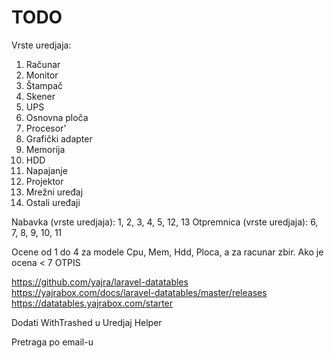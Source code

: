 # TODO

Vrste uredjaja:

1. Računar
2. Monitor
3. Štampač
4. Skener
5. UPS
6. Osnovna ploča
7. Procesor'
8. Grafički adapter
9. Memorija
10. HDD
11. Napajanje
12. Projektor
13. Mrežni uređaj
14. Ostali uređaji

Nabavka (vrste uredjaja): 1, 2, 3, 4, 5, 12, 13
Otpremnica (vrste uredjaja): 6, 7, 8, 9, 10, 11

Ocene od 1 do 4 za modele Cpu, Mem, Hdd, Ploca, a za racunar zbir. Ako je ocena < 7 OTPIS

https://github.com/yajra/laravel-datatables
https://yajrabox.com/docs/laravel-datatables/master/releases
https://datatables.yajrabox.com/starter

Dodati WithTrashed u Uredjaj Helper

Pretraga po email-u
